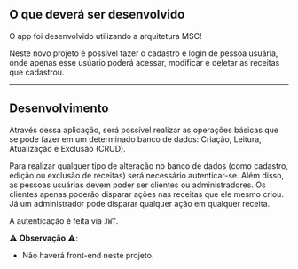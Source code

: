 
## O que deverá ser desenvolvido

O app foi desenvolvido utilizando a arquitetura MSC!

Neste novo projeto é possível fazer o cadastro e login de pessoa usuária, onde apenas esse usúario poderá acessar, modificar e deletar as receitas que cadastrou.

---

## Desenvolvimento

Através dessa aplicação, será possível realizar as operações básicas que se pode fazer em um determinado banco de dados: Criação, Leitura, Atualização e Exclusão (CRUD).

Para realizar qualquer tipo de alteração no banco de dados (como cadastro, edição ou exclusão de receitas) será necessário autenticar-se. Além disso, as pessoas usuárias devem poder ser clientes ou administradores. Os clientes apenas poderão disparar ações nas receitas que ele mesmo criou. Já um administrador pode disparar qualquer ação em qualquer receita.

A autenticação é feita via `JWT`.

⚠️ **Observação** ⚠️:

- Não haverá front-end neste projeto.
